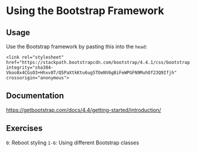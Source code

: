 # Using the Bootstrap Framework
## Usage
Use the Bootstrap framework by pasting this into the ``head``:
```
<link rel="stylesheet" href="https://stackpath.bootstrapcdn.com/bootstrap/4.4.1/css/bootstrap.min.css" integrity="sha384-Vkoo8x4CGsO3+Hhxv8T/Q5PaXtkKtu6ug5TOeNV6gBiFeWPGFN9MuhOf23Q9Ifjh" crossorigin="anonymous">
```
## Documentation
https://getbootstrap.com/docs/4.4/getting-started/introduction/
## Exercises
``0``: Reboot styling
``1-6``: Using different Bootstrap classes

